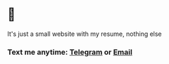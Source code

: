 # 👋

It's just a small website with my resume, nothing else

### Text me anytime: [Telegram](https://t.me/apocalypsecore) or [Email](mailto:afterallspace@gmail.com)
